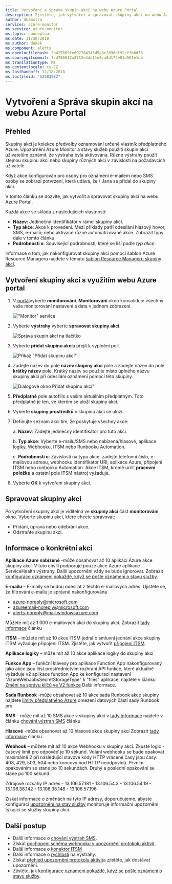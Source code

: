 ```yaml
---
title: Vytvoření a Správa skupin akcí na webu Azure Portal
description: Zjistěte, jak vytvářet a spravovat skupiny akcí na webu Azure Portal.
author: dkamstra
services: azure-monitor
ms.service: azure-monitor
ms.topic: conceptual
ms.date: 11/30/2018
ms.author: dukek
ms.component: alerts
ms.openlocfilehash: 2b427669fe692704343d5a3c2096df92cffb8d76
ms.sourcegitcommit: 7cd706612a2712e4dd11e8ca8d172e81d561e1db
ms.translationtype: MT
ms.contentlocale: cs-CZ
ms.lasthandoff: 12/18/2018
ms.locfileid: "53583982"
---
```

# <a name="create-and-manage-action-groups-in-the-azure-portal"></a>Vytvoření a Správa skupin akcí na webu Azure Portal
## <a name="overview"></a>Přehled ##
Skupiny akcí je kolekce předvolby oznamování určené vlastník předplatného Azure. Upozornění Azure Monitor a stavy služeb použití skupin akcí uživatelům oznámit, že výstraha byla aktivována. Různé výstrahy použít stejnou skupinu akcí nebo skupiny různých akcí v závislosti na požadavcích uživatele.

Když akce konfigurován pro osoby pro oznámení e-mailem nebo SMS osoby se zobrazí potvrzení, která udává, že / Jana se přidal do skupiny akcí.

V tomto článku se dozvíte, jak vytvořit a spravovat skupiny akcí na webu Azure Portal.

Každá akce se skládá z následujících vlastností:

* **Název**: Jedinečný identifikátor v rámci skupiny akcí.  
* **Typ akce**: Akce k provedení. Mezi příklady patří odesílání hlasový hovor, SMS, e-mailů; nebo aktivace různé automatizované akce. Zobrazit typy dále v tomto článku. 
* **Podrobnosti o**: Související podrobnosti, které se liší podle *typ akce*. 

Informace o tom, jak nakonfigurovat skupiny akcí pomocí šablon Azure Resource Manageru najdete v tématu [šablon Resource Manageru skupiny akcí](../../azure-monitor/platform/action-groups-create-resource-manager-template.md).

## <a name="create-an-action-group-by-using-the-azure-portal"></a>Vytvoření skupiny akcí s využitím webu Azure portal ##
1. V [portál](https://portal.azure.com)vyberte **monitorování**. **Monitorování** okno konsoliduje všechny vaše monitorování nastavení a data v jednom zobrazení.

    !["Monitor" service](./media/action-groups/home-monitor.png)
1. Vyberte **výstrahy** vyberte **spravovat skupiny akcí**.

    ![Správa skupin akcí na tlačítko](./media/action-groups/manage-action-groups.png)
1. Vyberte **přidat skupinu akcí**a přejít k vyplnění polí.

    ![Příkaz "Přidat skupinu akcí"](./media/action-groups/add-action-group.png)
1. Zadejte název do pole **název skupiny akcí** pole a zadejte název do pole **krátký název** pole. Krátký název se použije místo úplného názvu skupiny akcí při odesílání oznámení pomocí této skupiny.

      ![Dialogové okno Přidat skupinu akcí"](./media/action-groups/action-group-define.png)

1. **Předplatné** pole autofills s vaším aktuálním předplatným. Toto předplatné je ten, ve kterém se uloží skupiny akcí.

1. Vyberte **skupiny prostředků** v skupinu akcí se uloží.

1. Definujte seznam akcí tím, že poskytuje všechny akce:

    a. **Název**: Zadejte jedinečný identifikátor pro tuto akci.

    b. **Typ akce**: Vyberte e-mailu/SMS nebo nabízená/hlasové, aplikace logiky, Webhooku, ITSM nebo Runbooku Automation.

    c. **Podrobnosti o**: Závislosti na typu akce, zadejte telefonní číslo, e-mailovou adresu, webhooku identifikátor URI, aplikace Azure, připojení ITSM nebo runbooku Automation. Akce ITSM, kromě určit **pracovní položku** a ostatní pole ITSM nástroj vyžaduje.

1. Vyberte **OK** k vytvoření skupiny akcí.

## <a name="manage-your-action-groups"></a>Spravovat skupiny akcí ##
Po vytvoření skupiny akcí je viditelná ve **skupiny akcí** část **monitorování** okno. Vyberte skupinu akcí, které chcete spravovat:

* Přidání, úprava nebo odebrání akce.
* Odstraňte skupinu akcí.

## <a name="action-specific-information"></a>Informace o konkrétní akci
**Aplikace Azure nabízené** -může obsahovat až 10 aplikací Azure akce skupiny akcí. V tuto chvíli podporuje pouze akce Azure aplikace ServiceHealth výstrahy. Další upozornění vždy se bude ignorovat. Zobrazit [konfigurace oznámení pokaždé, když se pošle oznámení o stavu služby](../../azure-monitor/platform/alerts-activity-log-service-notifications.md).

**E-mailu** – E-maily se budou odesílat z těchto e-mailových adres. Ujistěte se, že filtrování e-mailu je správně nakonfigurována
   - azure-noreply@microsoft.com
   - azureemail-noreply@microsoft.com
   - alerts-noreply@mail.windowsazure.com

Můžete mít až 1 000 e-mailových akcí do skupiny akcí. Zobrazit [tady informace](./../../azure-monitor/platform/alerts-rate-limiting.md) článku

**ITSM** – můžete mít až 10 akce ITSM jedná o smluvní jednání akce skupiny ITSM vyžaduje připojení ITSM. Zjistěte, jak vytvořit [připojení ITSM](../../azure-monitor/platform/itsmc-overview.md).

**Aplikace logiky** – může mít až 10 akce aplikace logiky do skupiny akcí

**Funkce App** – funkční klávesy pro aplikace Function App nakonfigurovaný jako akce jsou číst prostřednictvím rozhraní API funkce, které aktuálně vyžaduje v2 aplikace function App ke konfiguraci nastavení "AzureWebJobsSecretStorageType" k "files" aplikace, najdete v článku [ Změní na správu klíčů ve V2 funkce]( https://aka.ms/funcsecrets) Další informace.

**Sada Runbook** -může obsahovat až 10 akce sada Runbook akce skupiny najdete [limity předplatného Azure](../../azure-subscription-service-limits.md) omezení datových částí sady Runbook pro

**SMS** – může mít až 10 SMS akce v skupiny akcí v [tady informace](./../../azure-monitor/platform/alerts-rate-limiting.md) najdete v článku [chování výstrah SMS](../../azure-monitor/platform/alerts-sms-behavior.md) článku

**Hlasové** -může obsahovat až 10 hlasové akce skupiny akcí</dd>
Zobrazit [tady informace](./../../azure-monitor/platform/alerts-rate-limiting.md) článku</dd>

**Webhook** – můžete mít až 10 akce Webhooku v skupiny akcí. Zkuste logic - časový limit pro odpověď je 10 sekund. Volání webhooku se bude opakovat maximálně 2 při následující stavové kódy HTTP vrácené časy jsou časy: 408, 429, 503, 504 nebo koncový bod HTTP neodpovídá. Prvním opakováním se stane po 10 sekundách. Druhý a poslední opakování se stane po 100 sekund.

Zdrojové rozsahy IP adres
    - 13.106.57.181
    - 13.106.54.3
    - 13.106.54.19
    - 13.106.38.142
    - 13.106.38.148
    - 13.106.57.196

Získat informace o změnách na tyto IP adresy, doporučujeme, abyste konfiguraci [upozornění na stav služby](./../../azure-monitor/platform/service-notifications.md) monitoruje informační upozornění týkající se služby skupiny akcí.


## <a name="next-steps"></a>Další postup ##
* Další informace o [chování výstrah SMS](../../azure-monitor/platform/alerts-sms-behavior.md).  
* Získat [pochopení schéma webhooku v upozornění protokolu aktivit](../../azure-monitor/platform/activity-log-alerts-webhook.md).  
* Další informace o [konektor ITSM](../../azure-monitor/platform/itsmc-overview.md)
* Další informace o [rychlosti](../../azure-monitor/platform/alerts-rate-limiting.md) na výstrahy.
* Získat [přehled upozornění protokolu aktivit](../../azure-monitor/platform/alerts-overview.md)a zjistěte, jak dostávat upozornění.  
* Zjistěte, jak [konfigurace oznámení pokaždé, když se pošle oznámení o stavu služby](../../azure-monitor/platform/alerts-activity-log-service-notifications.md).
